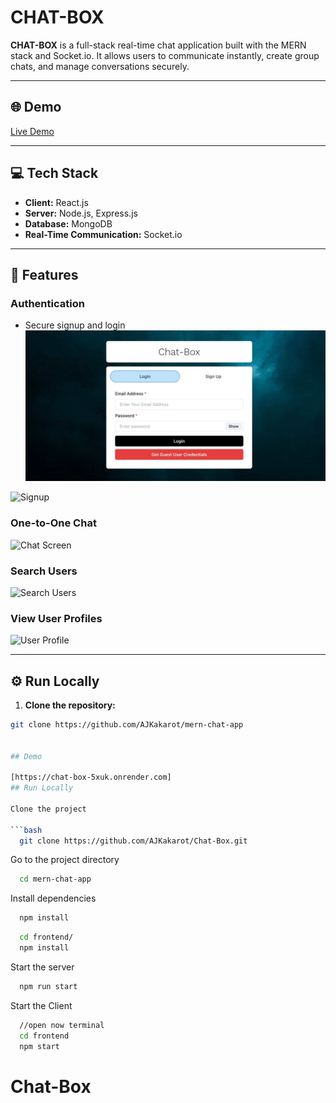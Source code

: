 # CHAT-BOX

**CHAT-BOX** is a full-stack real-time chat application built with the MERN stack and Socket.io. It allows users to communicate instantly, create group chats, and manage conversations securely.

---

## 🌐 Demo

[Live Demo](https://chat-box-5xuk.onrender.com)  

---

## 💻 Tech Stack

- **Client:** React.js  
- **Server:** Node.js, Express.js  
- **Database:** MongoDB  
- **Real-Time Communication:** Socket.io  

---

## 🚀 Features

### Authentication
- Secure signup and login  
![Login](https://github.com/AJKakarot/Chat-Box/blob/main/screenshots/login.jpg)
  
![Signup](https://github.com/ajeet-eon/mern-chat-app/blob/master/screenshots/signup.jpg)  

### One-to-One Chat
![Chat Screen](https://github.com/ajeet-eon/mern-chat-app/blob/master/screenshots/chat.jpg)  

### Search Users
![Search Users](https://github.com/ajeet-eon/mern-chat-app/blob/master/screenshots/search.jpg)    

### View User Profiles
![User Profile](https://github.com/ajeet-eon/mern-chat-app/blob/master/screenshots/profile.jpg)  

---

## ⚙️ Run Locally

1. **Clone the repository:**
```bash
git clone https://github.com/AJKakarot/mern-chat-app

  
## Demo

[https://chat-box-5xuk.onrender.com]
## Run Locally

Clone the project

```bash
  git clone https://github.com/AJKakarot/Chat-Box.git
```

Go to the project directory

```bash
  cd mern-chat-app
```

Install dependencies

```bash
  npm install
```

```bash
  cd frontend/
  npm install
```

Start the server

```bash
  npm run start
```
Start the Client

```bash
  //open now terminal
  cd frontend
  npm start
```

  # Chat-Box
